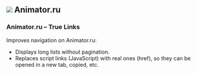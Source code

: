 ## ![](https://icons.duckduckgo.com/ip3/animator.ru.ico) Animator.ru

### Animator.ru – True Links

Improves navigation on Animator.ru:

* Displays long lists without pagination.
* Replaces script links (JavaScript) with real ones (href), so they can be opened in a new tab, copied, etc.